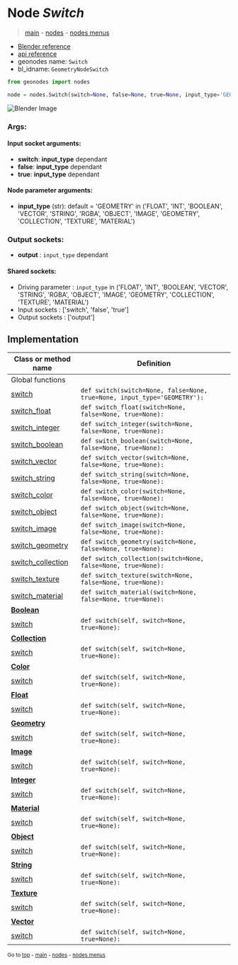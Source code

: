 # Node *Switch*

> [main](../index.md) - [nodes](nodes.md) - [nodes menus](nodes_menus.md)

- [Blender reference](https://docs.blender.org/manual/en/latest/modeling/geometry_nodes/utilities/switch.html)
- [api reference](https://docs.blender.org/api/current/bpy.types.GeometryNodeSwitch.html)
- geonodes name: `Switch`
- bl_idname: `GeometryNodeSwitch`

```python
from geonodes import nodes

node = nodes.Switch(switch=None, false=None, true=None, input_type='GEOMETRY')
```

![Blender Image](https://docs.blender.org/manual/en/latest/_images/node-types_GeometryNodeSwitch.webp)

### Args:

#### Input socket arguments:

- **switch**: **input_type** dependant
- **false**: **input_type** dependant
- **true**: **input_type** dependant

#### Node parameter arguments:

- **input_type** (str): default = 'GEOMETRY' in ('FLOAT', 'INT', 'BOOLEAN', 'VECTOR', 'STRING', 'RGBA', 'OBJECT', 'IMAGE', 'GEOMETRY', 'COLLECTION', 'TEXTURE', 'MATERIAL')

### Output sockets:

- **output** : ``input_type`` dependant

#### Shared sockets:

- Driving parameter : ``input_type`` in ('FLOAT', 'INT', 'BOOLEAN', 'VECTOR', 'STRING', 'RGBA', 'OBJECT', 'IMAGE', 'GEOMETRY', 'COLLECTION', 'TEXTURE', 'MATERIAL')
- Input sockets  : ['switch', 'false', 'true']
- Output sockets : ['output']
## Implementation

| Class or method name | Definition |
|----------------------|------------|
| Global functions |
| [switch](A.md#switch) | `def switch(switch=None, false=None, true=None, input_type='GEOMETRY'):` |
| [switch_float](A.md#switch_float) | `def switch_float(switch=None, false=None, true=None):` |
| [switch_integer](A.md#switch_integer) | `def switch_integer(switch=None, false=None, true=None):` |
| [switch_boolean](A.md#switch_boolean) | `def switch_boolean(switch=None, false=None, true=None):` |
| [switch_vector](A.md#switch_vector) | `def switch_vector(switch=None, false=None, true=None):` |
| [switch_string](A.md#switch_string) | `def switch_string(switch=None, false=None, true=None):` |
| [switch_color](A.md#switch_color) | `def switch_color(switch=None, false=None, true=None):` |
| [switch_object](A.md#switch_object) | `def switch_object(switch=None, false=None, true=None):` |
| [switch_image](A.md#switch_image) | `def switch_image(switch=None, false=None, true=None):` |
| [switch_geometry](A.md#switch_geometry) | `def switch_geometry(switch=None, false=None, true=None):` |
| [switch_collection](A.md#switch_collection) | `def switch_collection(switch=None, false=None, true=None):` |
| [switch_texture](A.md#switch_texture) | `def switch_texture(switch=None, false=None, true=None):` |
| [switch_material](A.md#switch_material) | `def switch_material(switch=None, false=None, true=None):` |
| **[Boolean](Boolean.md)** |
| [switch](Boolean.md#switch) | `def switch(self, switch=None, true=None):` |
| **[Collection](Collection.md)** |
| [switch](Collection.md#switch) | `def switch(self, switch=None, true=None):` |
| **[Color](Color.md)** |
| [switch](Color.md#switch) | `def switch(self, switch=None, true=None):` |
| **[Float](Float.md)** |
| [switch](Float.md#switch) | `def switch(self, switch=None, true=None):` |
| **[Geometry](Geometry.md)** |
| [switch](Geometry.md#switch) | `def switch(self, switch=None, true=None):` |
| **[Image](Image.md)** |
| [switch](Image.md#switch) | `def switch(self, switch=None, true=None):` |
| **[Integer](Integer.md)** |
| [switch](Integer.md#switch) | `def switch(self, switch=None, true=None):` |
| **[Material](Material.md)** |
| [switch](Material.md#switch) | `def switch(self, switch=None, true=None):` |
| **[Object](Object.md)** |
| [switch](Object.md#switch) | `def switch(self, switch=None, true=None):` |
| **[String](String.md)** |
| [switch](String.md#switch) | `def switch(self, switch=None, true=None):` |
| **[Texture](Texture.md)** |
| [switch](Texture.md#switch) | `def switch(self, switch=None, true=None):` |
| **[Vector](Vector.md)** |
| [switch](Vector.md#switch) | `def switch(self, switch=None, true=None):` |

<sub>Go to [top](#node-Switch) - [main](../index.md) - [nodes](nodes.md) - [nodes menus](nodes_menus.md)</sub>

